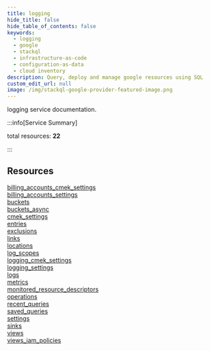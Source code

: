 ```yaml
---
title: logging
hide_title: false
hide_table_of_contents: false
keywords:
  - logging
  - google
  - stackql
  - infrastructure-as-code
  - configuration-as-data
  - cloud inventory
description: Query, deploy and manage google resources using SQL
custom_edit_url: null
image: /img/stackql-google-provider-featured-image.png
---
```


logging service documentation.

:::info[Service Summary]

total resources: __22__  

:::

## Resources
<div class="row">
<div class="providerDocColumn">
<a href="/logging/billing_accounts_cmek_settings/">billing_accounts_cmek_settings</a><br />
<a href="/logging/billing_accounts_settings/">billing_accounts_settings</a><br />
<a href="/logging/buckets/">buckets</a><br />
<a href="/logging/buckets_async/">buckets_async</a><br />
<a href="/logging/cmek_settings/">cmek_settings</a><br />
<a href="/logging/entries/">entries</a><br />
<a href="/logging/exclusions/">exclusions</a><br />
<a href="/logging/links/">links</a><br />
<a href="/logging/locations/">locations</a><br />
<a href="/logging/log_scopes/">log_scopes</a><br />
<a href="/logging/logging_cmek_settings/">logging_cmek_settings</a>
</div>
<div class="providerDocColumn">
<a href="/logging/logging_settings/">logging_settings</a><br />
<a href="/logging/logs/">logs</a><br />
<a href="/logging/metrics/">metrics</a><br />
<a href="/logging/monitored_resource_descriptors/">monitored_resource_descriptors</a><br />
<a href="/logging/operations/">operations</a><br />
<a href="/logging/recent_queries/">recent_queries</a><br />
<a href="/logging/saved_queries/">saved_queries</a><br />
<a href="/logging/settings/">settings</a><br />
<a href="/logging/sinks/">sinks</a><br />
<a href="/logging/views/">views</a><br />
<a href="/logging/views_iam_policies/">views_iam_policies</a>
</div>
</div>